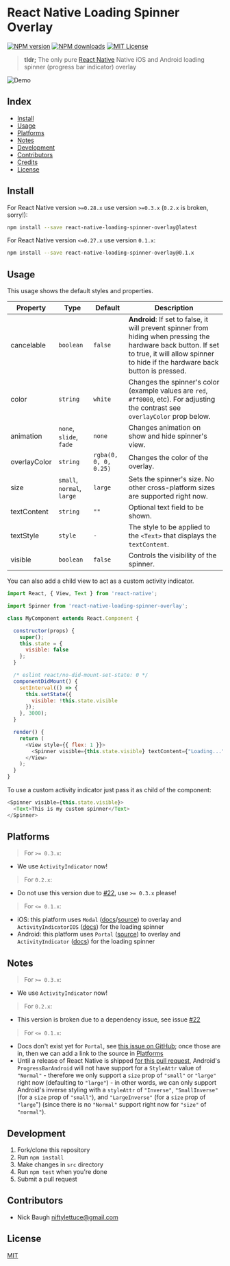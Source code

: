 
# React Native Loading Spinner Overlay

[![NPM version][npm-image]][npm-url]
[![NPM downloads][npm-downloads]][npm-url]
[![MIT License][license-image]][license-url]

> **tldr;** The only pure [React Native][react-native] Native iOS and Android loading spinner (progress bar indicator) overlay

![Demo][demo]


## Index

* [Install](#install)
* [Usage](#usage)
* [Platforms](#platforms)
* [Notes](#notes)
* [Development](#development)
* [Contributors](#contributors)
* [Credits](#credits)
* [License](#license)


## Install

For React Native version `>=0.28.x` use version `>=0.3.x` (`0.2.x` is broken, sorry!):

```bash
npm install --save react-native-loading-spinner-overlay@latest
```

For React Native version `<=0.27.x` use version `0.1.x`:

```bash
npm install --save react-native-loading-spinner-overlay@0.1.x
```


## Usage

This usage shows the default styles and properties.

| Property      | Type           |   Default  | Description  |
|---------------|----------------|------------|--------------|
| cancelable    | `boolean`      |    `false` | **Android**: If set to false, it will prevent spinner from hiding when pressing the hardware back button.  If set to true, it will allow spinner to hide if the hardware back button is pressed. |
| color         | `string`      |   `white` | Changes the spinner's color (example values are `red`, `#ff0000`, etc). For adjusting the contrast see `overlayColor` prop below.|
| animation     |`none`, `slide`, `fade`|   `none`  | Changes animation on show and hide spinner's view.|
| overlayColor  | `string`      |    `rgba(0, 0, 0, 0.25)` | Changes the color of the overlay.|
| size          | `small`, `normal`, `large` | `large ` | Sets the spinner's size. No other cross-platform sizes are supported right now.|
| textContent  | `string`      |    `""` | Optional text field to be shown.|
| textStyle  | `style`      |    `-` | The style to be applied to the `<Text>` that displays the `textContent`.|
| visible  | `boolean`      |    `false` | Controls the visibility of the spinner.|

You can also add a child view to act as a custom activity indicator.

```js
import React, { View, Text } from 'react-native';

import Spinner from 'react-native-loading-spinner-overlay';

class MyComponent extends React.Component {

  constructor(props) {
    super();
    this.state = {
      visible: false
    };
  }

  /* eslint react/no-did-mount-set-state: 0 */
  componentDidMount() {
    setInterval(() => {
      this.setState({
        visible: !this.state.visible
      });
    }, 3000);
  }

  render() {
    return (
      <View style={{ flex: 1 }}>
        <Spinner visible={this.state.visible} textContent={"Loading..."} textStyle={{color: '#FFF'}} />
      </View>
    );
  }
}
```

To use a custom activity indicator just pass it as child of the component:

```js
<Spinner visible={this.state.visible}>
  <Text>This is my custom spinner</Text>
</Spinner>
```

## Platforms

> For `>= 0.3.x`:

* We use `ActivityIndicator` now!

> For `0.2.x`:

* Do not use this version due to [#22][issue-22], use `>= 0.3.x` please!

> For `<= 0.1.x`:

* iOS: this platform uses `Modal` ([docs][modal-docs]/[source][modal-source]) to overlay and `ActivityIndicatorIOS` ([docs][activity-indicator-docs]) for the loading spinner
* Android: this platform uses `Portal` ([source][portal-source]) to overlay and `ActivityIndicator` ([docs][progress-bar-docs]) for the loading spinner


## Notes

> For `>= 0.3.x`:

* We use `ActivityIndicator` now!

> For `0.2.x`:

* This version is broken due to a dependency issue, see issue [#22][issue-22]

> For `<= 0.1.x`:

* Docs don't exist yet for `Portal`, see [this issue on GitHub][portal-docs-issue]; once those are in, then we can add a link to the source in [Platforms](#platforms)
* Until a release of React Native is shipped [for this pull request][style-attr-issue], Android's `ProgressBarAndroid` will not have support for a `StyleAttr` value of `"Normal"` - therefore we only support a `size` prop of `"small"` or `"large"` right now (defaulting to `"large"`) - in other words, we can only support Android's inverse styling with a `styleAttr` of `"Inverse"`, `"SmallInverse"` (for a `size` prop of `"small"`), and `"LargeInverse"` (for a `size` prop of `"large`") (since there is no `"Normal"` support right now for `"size"` of `"normal"`).


## Development

1. Fork/clone this repository
2. Run `npm install`
4. Make changes in `src` directory
6. Run `npm test` when you're done
7. Submit a pull request


## Contributors

* Nick Baugh <niftylettuce@gmail.com>


## License

[MIT][license-url]


[license-image]: http://img.shields.io/badge/license-MIT-blue.svg?style=flat
[license-url]: LICENSE
[react-native]: https://facebook.github.io/react-native
[npm-image]: http://img.shields.io/npm/v/react-native-loading-spinner-overlay.svg?style=flat
[npm-url]: https://npmjs.org/package/react-native-loading-spinner-overlay
[npm-downloads]: http://img.shields.io/npm/dm/react-native-loading-spinner-overlay.svg?style=flat
[portal-source]: https://github.com/facebook/react-native/blob/master/Libraries/Portal/Portal.js
[modal-docs]: https://facebook.github.io/react-native/docs/modal.html
[modal-source]: https://github.com/facebook/react-native/blob/master/Libraries/Modal/Modal.js
[demo]: https://cdn.rawgit.com/niftylettuce/react-native-loading-spinner-overlay/master/media/demo.gif
[activity-indicator-docs]: https://facebook.github.io/react-native/docs/activityindicatorios.html
[progress-bar-docs]: https://facebook.github.io/react-native/docs/activityindicator.html
[portal-docs-issue]: https://github.com/facebook/react-native/issues/2501
[style-attr-issue]: https://github.com/facebook/react-native/pull/4974
[issue-22]: https://github.com/niftylettuce/react-native-loading-spinner-overlay/issues/22
